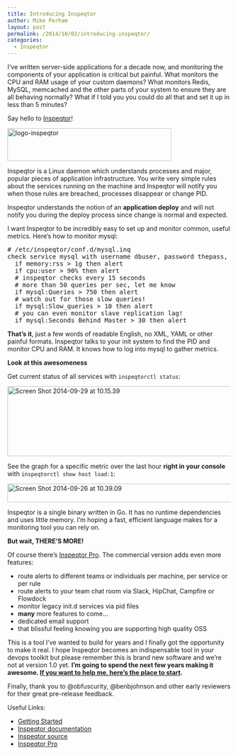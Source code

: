 ```yaml
---
title: Introducing Inspeqtor
author: Mike Perham
layout: post
permalink: /2014/10/02/introducing-inspeqtor/
categories:
  - Inspeqtor
---
```

I&#8217;ve written server-side applications for a decade now, and monitoring the components of your application is critical but painful. What monitors the CPU and RAM usage of your custom daemons? What monitors Redis, MySQL, memcached and the other parts of your system to ensure they are all behaving normally? What if I told you you could do all that and set it up in less than 5 minutes?

Say hello to [Inspeqtor][1]!

[<img src="http://www.mikeperham.com/wp-content/uploads/2014/09/logo-inspeqtor.png" alt="logo-inspeqtor" width="370" height="74" class="alignnone size-full wp-image-1840" />][2]

<!--more-->

Inspeqtor is a Linux daemon which understands processes and major, popular pieces of application infrastructure. You write very simple rules about the services running on the machine and Inspeqtor will notify you when those rules are breached, processes disappear or change PID.

Inspeqtor understands the notion of an **application deploy** and will not notify you during the deploy process since change is normal and expected.

I want Inspeqtor to be incredibly easy to set up and monitor common, useful metrics. Here&#8217;s how to monitor mysql:

<pre class="brush: bash; gutter: false; title: ; notranslate" title=""># /etc/inspeqtor/conf.d/mysql.inq
check service mysql with username dbuser, password thepass, socket /tmp/mysql.sock
  if memory:rss &gt; 1g then alert
  if cpu:user &gt; 90% then alert
  # inspeqtor checks every 15 seconds
  # more than 50 queries per sec, let me know
  if mysql:Queries &gt; 750 then alert
  # watch out for those slow queries!
  if mysql:Slow_queries &gt; 10 then alert
  # you can even monitor slave replication lag!
  if mysql:Seconds_Behind_Master &gt; 30 then alert
</pre>

**That&#8217;s it**, just a few words of readable English, no XML, YAML or other painful formats. Inspeqtor talks to your init system to find the PID and monitor CPU and RAM. It knows how to log into mysql to gather metrics.

**Look at this awesomeness**

Get current status of all services with `inspeqtorctl status`:

[<img src="http://www.mikeperham.com/wp-content/uploads/2014/09/Screen-Shot-2014-09-29-at-10.15.39.png" alt="Screen Shot 2014-09-29 at 10.15.39" width="545" height="158" class="alignnone size-full wp-image-1906" />][3]

See the graph for a specific metric over the last hour **right in your console** with `inspeqtorctl show host load:1`:

[<img src="http://www.mikeperham.com/wp-content/uploads/2014/09/Screen-Shot-2014-09-26-at-10.39.09.png" alt="Screen Shot 2014-09-26 at 10.39.09" width="524" height="42" class="alignnone size-full wp-image-1892" />][4]

Inspeqtor is a single binary written in Go. It has no runtime dependencies and uses little memory. I&#8217;m hoping a fast, efficient language makes for a monitoring tool you can rely on.

**But wait, THERE&#8217;S MORE!**

Of course there&#8217;s [Inspeqtor Pro][1]. The commercial version adds even more features:

*   route alerts to different teams or individuals per machine, per service or per rule
*   route alerts to your team chat room via Slack, HipChat, Campfire or Flowdock
*   monitor legacy init.d services via pid files
*   **many** more features to come&#8230;
*   dedicated email support
*   that blissful feeling knowing you are supporting high quality OSS

This is a tool I&#8217;ve wanted to build for years and I finally got the opportunity to make it real. I hope Inspeqtor becomes an indispensable tool in your devops toolkit but please remember this is brand new software and we&#8217;re not at version 1.0 yet. **I&#8217;m going to spend the next few years making it awesome. [If you want to help me, here&#8217;s the place to start][5].**

Finally, thank you to @obfuscurity, @benbjohnson and other early reviewers for their great pre-release feedback.

Useful Links:  
* [Getting Started][6]  
* [Inspeqtor documentation][7]  
* [Inspeqtor source][5]  
* [Inspeqtor Pro][1]

 [1]: http://www.contribsys.com/inspeqtor/
 [2]: http://www.contribsys.com/inspeqtor/ "Inspeqtor"
 [3]: http://www.mikeperham.com/wp-content/uploads/2014/09/Screen-Shot-2014-09-29-at-10.15.39.png
 [4]: http://www.mikeperham.com/wp-content/uploads/2014/09/Screen-Shot-2014-09-26-at-10.39.09.png
 [5]: https://github.com/mperham/inspeqtor
 [6]: https://github.com/mperham/inspeqtor/wiki#getting-started
 [7]: https://github.com/mperham/inspeqtor/wiki